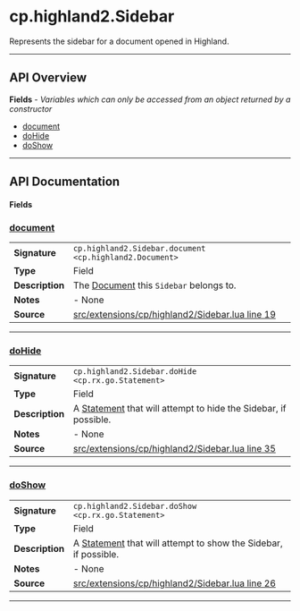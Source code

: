 # cp.highland2.Sidebar

Represents the sidebar for a document opened in Highland.

---

## API Overview
**Fields** - _Variables which can only be accessed from an object returned by a constructor_
 * [document](#document)
 * [doHide](#dohide)
 * [doShow](#doshow)


---

## API Documentation

#### Fields


### [document](#document)

|                                             |                                                                                     |
| --------------------------------------------|-------------------------------------------------------------------------------------|
| **Signature**                               | `cp.highland2.Sidebar.document <cp.highland2.Document>`                                                                    |
| **Type**                                    | Field                                                                     |
| **Description**                             | The [Document](cp.highland2.Document.md) this `Sidebar` belongs to.                                                                     |
| **Notes**                                   | - None |
| **Source**                                  | [src/extensions/cp/highland2/Sidebar.lua line 19](https://github.com/CommandPost/CommandPost/blob/develop/src/extensions/cp/highland2/Sidebar.lua#L19) |

---


### [doHide](#dohide)

|                                             |                                                                                     |
| --------------------------------------------|-------------------------------------------------------------------------------------|
| **Signature**                               | `cp.highland2.Sidebar.doHide <cp.rx.go.Statement>`                                                                    |
| **Type**                                    | Field                                                                     |
| **Description**                             | A [Statement](cp.rx.go.Statement.md) that will attempt to hide the Sidebar, if possible.                                                                     |
| **Notes**                                   | - None |
| **Source**                                  | [src/extensions/cp/highland2/Sidebar.lua line 35](https://github.com/CommandPost/CommandPost/blob/develop/src/extensions/cp/highland2/Sidebar.lua#L35) |

---


### [doShow](#doshow)

|                                             |                                                                                     |
| --------------------------------------------|-------------------------------------------------------------------------------------|
| **Signature**                               | `cp.highland2.Sidebar.doShow <cp.rx.go.Statement>`                                                                    |
| **Type**                                    | Field                                                                     |
| **Description**                             | A [Statement](cp.rx.go.Statement.md) that will attempt to show the Sidebar, if possible.                                                                     |
| **Notes**                                   | - None |
| **Source**                                  | [src/extensions/cp/highland2/Sidebar.lua line 26](https://github.com/CommandPost/CommandPost/blob/develop/src/extensions/cp/highland2/Sidebar.lua#L26) |

---

